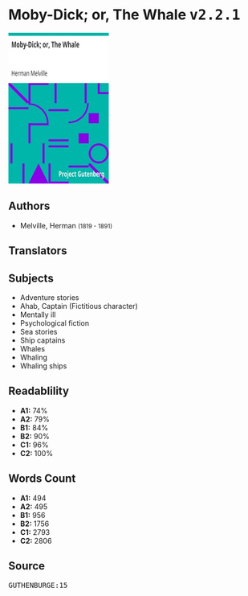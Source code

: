 # Moby-Dick; or, The Whale <kbd>v2.2.1</kbd>

![](./cover.medium.jpg "")

## Authors


 - Melville, Herman <small>(1819 - 1891)</small>

## Translators



## Subjects


 - Adventure stories
 - Ahab, Captain (Fictitious character)
 - Mentally ill
 - Psychological fiction
 - Sea stories
 - Ship captains
 - Whales
 - Whaling
 - Whaling ships

## Readablility


 - **A1:** 74%
 - **A2:** 79%
 - **B1:** 84%
 - **B2:** 90%
 - **C1:** 96%
 - **C2:** 100%

## Words Count


 - **A1:** 494
 - **A2:** 495
 - **B1:** 956
 - **B2:** 1756
 - **C1:** 2793
 - **C2:** 2806

## Source


<kbd>GUTHENBURGE:15</kbd>
